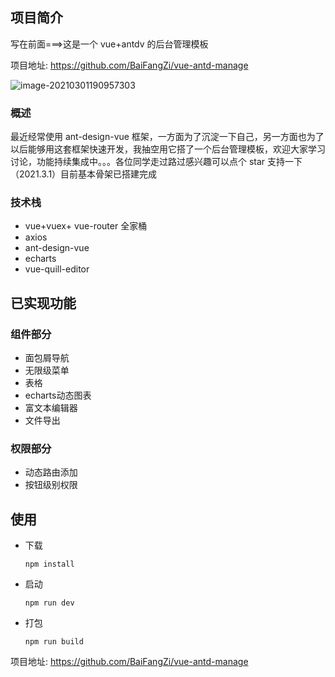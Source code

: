 ## 项目简介

写在前面===>这是一个 vue+antdv 的后台管理模板

项目地址: https://github.com/BaiFangZi/vue-antd-manage

![image-20210301190957303](https://gitee.com/baifangzi/blogimage/raw/master/img/20210301191008.png)

### 概述

 最近经常使用 ant-design-vue 框架，一方面为了沉淀一下自己，另一方面也为了以后能够用这套框架快速开发，我抽空用它搭了一个后台管理模板，欢迎大家学习讨论，功能持续集成中。。。各位同学走过路过感兴趣可以点个 star 支持一下（2021.3.1）目前基本骨架已搭建完成

### 技术栈

- vue+vuex+ vue-router 全家桶
- axios
- ant-design-vue
- echarts
- vue-quill-editor

## 已实现功能

### 组件部分

- 面包屑导航
- 无限级菜单
- 表格
- echarts动态图表
- 富文本编辑器
- 文件导出

### 权限部分

- 动态路由添加
- 按钮级别权限

## 使用

- 下载

  ```
  npm install
  ```

- 启动

  ```
  npm run dev
  ```

- 打包

  ```
  npm run build
  ```

项目地址: https://github.com/BaiFangZi/vue-antd-manage
